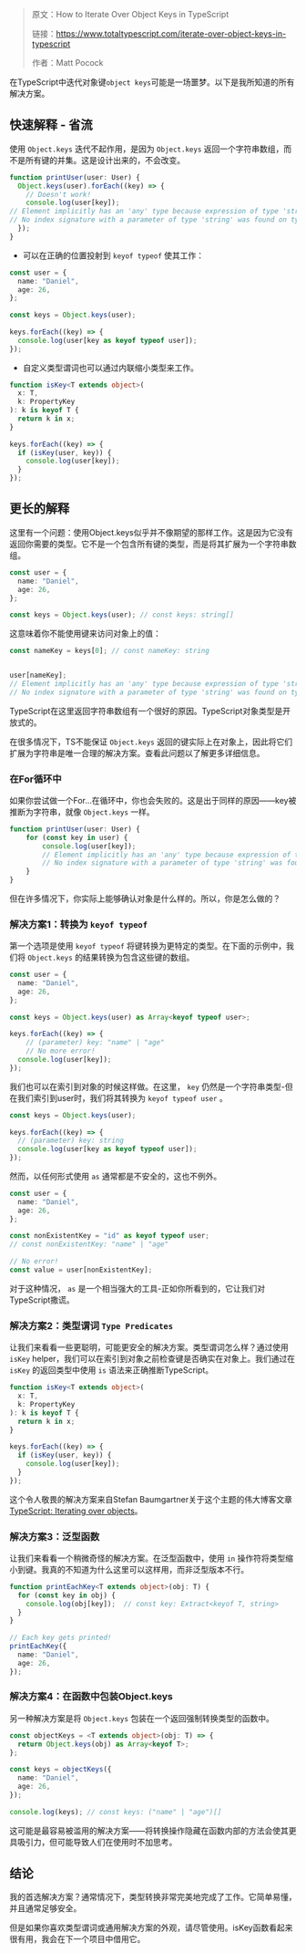 > 原文：How to Iterate Over Object Keys in TypeScript
>
> 链接：https://www.totaltypescript.com/iterate-over-object-keys-in-typescript
>
> 作者：Matt Pocock

在TypeScript中迭代对象键`object keys`可能是一场噩梦。以下是我所知道的所有解决方案。

## 快速解释 - 省流

使用 `Object.keys` 迭代不起作用，是因为 `Object.keys` 返回一个字符串数组，而不是所有键的并集。这是设计出来的，不会改变。

```ts
function printUser(user: User) {
  Object.keys(user).forEach((key) => {
    // Doesn't work!
    console.log(user[key]);
// Element implicitly has an 'any' type because expression of type 'string' can't be used to index type 'User'.
// No index signature with a parameter of type 'string' was found on type 'User'.
  });
}
```

- 可以在正确的位置投射到 `keyof typeof` 使其工作：

```ts
const user = {
  name: "Daniel",
  age: 26,
};
 
const keys = Object.keys(user);
 
keys.forEach((key) => {
  console.log(user[key as keyof typeof user]);
});
```

- 自定义类型谓词也可以通过内联缩小类型来工作。

```ts
function isKey<T extends object>(
  x: T,
  k: PropertyKey
): k is keyof T {
  return k in x;
}
 
keys.forEach((key) => {
  if (isKey(user, key)) {
    console.log(user[key]);
  }
});
```

## 更长的解释

这里有一个问题：使用Object.keys似乎并不像期望的那样工作。这是因为它没有返回你需要的类型。它不是一个包含所有键的类型，而是将其扩展为一个字符串数组。

```ts
const user = {
  name: "Daniel",
  age: 26,
};
 
const keys = Object.keys(user); // const keys: string[]
```

这意味着你不能使用键来访问对象上的值：

```ts
const nameKey = keys[0]; // const nameKey: string


user[nameKey];
// Element implicitly has an 'any' type because expression of type 'string' can't be used to index type '{ name: string; age: number; }'.
// No index signature with a parameter of type 'string' was found on type '{ name: string; age: number; }'.
```

TypeScript在这里返回字符串数组有一个很好的原因。TypeScript对象类型是开放式的。

在很多情况下，TS不能保证 `Object.keys` 返回的键实际上在对象上，因此将它们扩展为字符串是唯一合理的解决方案。查看此问题以了解更多详细信息。

### 在For循环中

如果你尝试做一个For...在循环中，你也会失败的。这是出于同样的原因——key被推断为字符串，就像 `Object.keys` 一样。

```ts
function printUser(user: User) {
    for (const key in user) {
        console.log(user[key]);
        // Element implicitly has an 'any' type because expression of type 'string' can't be used to index type 'User'.
        // No index signature with a parameter of type 'string' was found on type 'User'.
    }
}
```

但在许多情况下，你实际上能够确认对象是什么样的。所以，你是怎么做的？

### 解决方案1：转换为 `keyof typeof`

第一个选项是使用 `keyof typeof` 将键转换为更特定的类型。在下面的示例中，我们将 `Object.keys` 的结果转换为包含这些键的数组。

```ts
const user = {
  name: "Daniel",
  age: 26,
};
 
const keys = Object.keys(user) as Array<keyof typeof user>;
 
keys.forEach((key) => { 
    // (parameter) key: "name" | "age"
    // No more error!
  console.log(user[key]);
});
```

我们也可以在索引到对象的时候这样做。在这里， `key` 仍然是一个字符串类型-但在我们索引到user时，我们将其转换为 `keyof typeof user` 。

```ts
const keys = Object.keys(user);
 
keys.forEach((key) => {
  // (parameter) key: string
  console.log(user[key as keyof typeof user]);
});
```

然而，以任何形式使用 `as` 通常都是不安全的，这也不例外。

```ts
const user = {
  name: "Daniel",
  age: 26,
};
 
const nonExistentKey = "id" as keyof typeof user;
// const nonExistentKey: "name" | "age"
 
// No error!
const value = user[nonExistentKey];
```

对于这种情况， `as` 是一个相当强大的工具-正如你所看到的，它让我们对TypeScript撒谎。

### 解决方案2：类型谓词 `Type Predicates`

让我们来看看一些更聪明，可能更安全的解决方案。类型谓词怎么样？通过使用 `isKey` helper，我们可以在索引到对象之前检查键是否确实在对象上。我们通过在 `isKey` 的返回类型中使用 `is` 语法来正确推断TypeScript。

```ts
function isKey<T extends object>(
  x: T,
  k: PropertyKey
): k is keyof T {
  return k in x;
}
 
keys.forEach((key) => {
  if (isKey(user, key)) {
    console.log(user[key]);
  }
});
```

这个令人敬畏的解决方案来自Stefan Baumgartner关于这个主题的伟大博客文章[TypeScript: Iterating over objects](https://fettblog.eu/typescript-iterating-over-objects/)。

### 解决方案3：泛型函数

让我们来看看一个稍微奇怪的解决方案。在泛型函数中，使用 `in` 操作符将类型缩小到键。我真的不知道为什么这里可以这样用，而非泛型版本不行。

```ts
function printEachKey<T extends object>(obj: T) {
  for (const key in obj) {
    console.log(obj[key]);  // const key: Extract<keyof T, string>
  }
}
 
// Each key gets printed!
printEachKey({
  name: "Daniel",
  age: 26,
});
```

### 解决方案4：在函数中包装Object.keys

另一种解决方案是将 `Object.keys` 包装在一个返回强制转换类型的函数中。

```ts
const objectKeys = <T extends object>(obj: T) => {
  return Object.keys(obj) as Array<keyof T>;
};
 
const keys = objectKeys({
  name: "Daniel",
  age: 26,
});
 
console.log(keys); // const keys: ("name" | "age")[]
```

这可能是最容易被滥用的解决方案——将转换操作隐藏在函数内部的方法会使其更具吸引力，但可能导致人们在使用时不加思考。

## 结论

我的首选解决方案？通常情况下，类型转换非常完美地完成了工作。它简单易懂，并且通常足够安全。

但是如果你喜欢类型谓词或通用解决方案的外观，请尽管使用。isKey函数看起来很有用，我会在下一个项目中借用它。











































